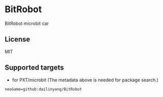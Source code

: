 # BitRobot

BitRobot microbit car

## License

MIT

## Supported targets

* for PXT/microbit
(The metadata above is needed for package search.)

```package
neoGame=github:dailinyang/BitRobot
```
